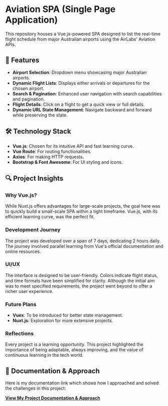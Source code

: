 # Aviation SPA (Single Page Application)

This repository houses a Vue.js-powered SPA designed to list the real-time flight schedule from major Australian airports using the AirLabs' Aviation APIs.

## 🚀 Features

- **Airport Selection**: Dropdown menu showcasing major Australian airports.
- **Dynamic Flight Lists**: Displays either arrivals or departures for the chosen airport.
- **Search & Pagination**: Enhanced user navigation with search capabilities and pagination.
- **Flight Details**: Click on a flight to get a quick view or full details.
- **Dynamic URL State Management**: Navigate backward and forward while preserving the state.

## 🛠️ Technology Stack

- **Vue.js**: Chosen for its intuitive API and fast learning curve.
- **Vue Route**: For routing functionalities.
- **Axios**: For making HTTP requests.
- **Bootstrap & Font Awesome**: For UI styling and icons.

## 🔍 Project Insights

### Why Vue.js?

While Nuxt.js offers advantages for large-scale projects, the goal here was to quickly build a small-scale SPA within a tight timeframe. Vue.js, with its efficient learning curve, was the perfect fit.

### Development Journey

The project was developed over a span of 7 days, dedicating 2 hours daily. The journey involved parallel learning from Vue's official documentation and online resources.

### UI/UX

The interface is designed to be user-friendly. Colors indicate flight status, and time formats have been simplified for clarity. Although the initial aim was to meet specified requirements, the project went beyond to offer a richer user experience.

### Future Plans

- **Vuex**: To be introduced for better state management.
- **Nuxt.js**: Exploration for more extensive projects.

### Reflections

Every project is a learning opportunity. This project highlighted the importance of being adaptable, always improving, and the value of continuous learning in the tech world.

## 📓 Documentation & Approach

Here is my documentation link which shows how I approached and solved the challenges in this project:

**[View My Project Documentation & Approach](https://ryannam.notion.site/Ovatu-Project-5dc0a4944b6b48deab46fc4a5f6d00a0?pvs=4)**
